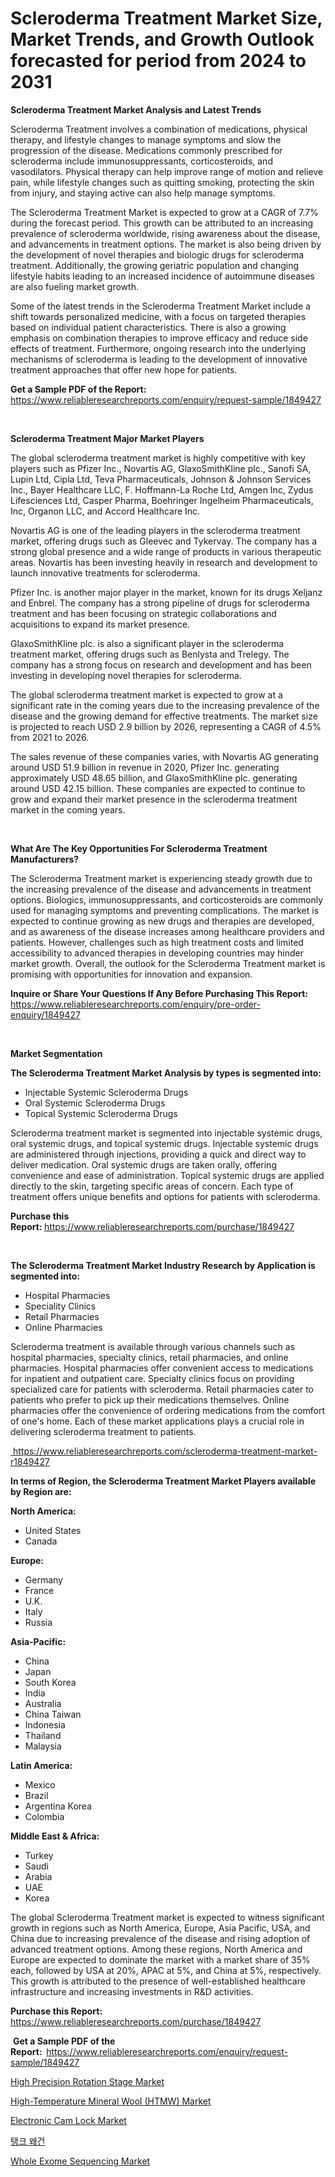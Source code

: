 <p><h1>Scleroderma Treatment Market Size, Market Trends, and Growth Outlook forecasted for period from 2024 to 2031</h1></p><p><strong>Scleroderma Treatment Market Analysis and Latest Trends</strong></p>
<p><p>Scleroderma Treatment involves a combination of medications, physical therapy, and lifestyle changes to manage symptoms and slow the progression of the disease. Medications commonly prescribed for scleroderma include immunosuppressants, corticosteroids, and vasodilators. Physical therapy can help improve range of motion and relieve pain, while lifestyle changes such as quitting smoking, protecting the skin from injury, and staying active can also help manage symptoms.</p><p>The Scleroderma Treatment Market is expected to grow at a CAGR of 7.7% during the forecast period. This growth can be attributed to an increasing prevalence of scleroderma worldwide, rising awareness about the disease, and advancements in treatment options. The market is also being driven by the development of novel therapies and biologic drugs for scleroderma treatment. Additionally, the growing geriatric population and changing lifestyle habits leading to an increased incidence of autoimmune diseases are also fueling market growth.</p><p>Some of the latest trends in the Scleroderma Treatment Market include a shift towards personalized medicine, with a focus on targeted therapies based on individual patient characteristics. There is also a growing emphasis on combination therapies to improve efficacy and reduce side effects of treatment. Furthermore, ongoing research into the underlying mechanisms of scleroderma is leading to the development of innovative treatment approaches that offer new hope for patients.</p></p>
<p><strong>Get a Sample PDF of the Report:&nbsp;</strong> <a href="https://www.reliableresearchreports.com/enquiry/request-sample/1849427">https://www.reliableresearchreports.com/enquiry/request-sample/1849427</a></p>
<p>&nbsp;</p>
<p><strong>Scleroderma Treatment Major Market Players</strong></p>
<p><p>The global scleroderma treatment market is highly competitive with key players such as Pfizer Inc., Novartis AG, GlaxoSmithKline plc., Sanofi SA, Lupin Ltd, Cipla Ltd, Teva Pharmaceuticals, Johnson & Johnson Services Inc., Bayer Healthcare LLC, F. Hoffmann-La Roche Ltd, Amgen Inc, Zydus Lifesciences Ltd, Casper Pharma, Boehringer Ingelheim Pharmaceuticals, Inc, Organon LLC, and Accord Healthcare Inc.</p><p>Novartis AG is one of the leading players in the scleroderma treatment market, offering drugs such as Gleevec and Tykervay. The company has a strong global presence and a wide range of products in various therapeutic areas. Novartis has been investing heavily in research and development to launch innovative treatments for scleroderma.</p><p>Pfizer Inc. is another major player in the market, known for its drugs Xeljanz and Enbrel. The company has a strong pipeline of drugs for scleroderma treatment and has been focusing on strategic collaborations and acquisitions to expand its market presence.</p><p>GlaxoSmithKline plc. is also a significant player in the scleroderma treatment market, offering drugs such as Benlysta and Trelegy. The company has a strong focus on research and development and has been investing in developing novel therapies for scleroderma.</p><p>The global scleroderma treatment market is expected to grow at a significant rate in the coming years due to the increasing prevalence of the disease and the growing demand for effective treatments. The market size is projected to reach USD 2.9 billion by 2026, representing a CAGR of 4.5% from 2021 to 2026.</p><p>The sales revenue of these companies varies, with Novartis AG generating around USD 51.9 billion in revenue in 2020, Pfizer Inc. generating approximately USD 48.65 billion, and GlaxoSmithKline plc. generating around USD 42.15 billion. These companies are expected to continue to grow and expand their market presence in the scleroderma treatment market in the coming years.</p></p>
<p>&nbsp;</p>
<p><strong>What Are The Key Opportunities For Scleroderma Treatment Manufacturers?</strong></p>
<p><p>The Scleroderma Treatment market is experiencing steady growth due to the increasing prevalence of the disease and advancements in treatment options. Biologics, immunosuppressants, and corticosteroids are commonly used for managing symptoms and preventing complications. The market is expected to continue growing as new drugs and therapies are developed, and as awareness of the disease increases among healthcare providers and patients. However, challenges such as high treatment costs and limited accessibility to advanced therapies in developing countries may hinder market growth. Overall, the outlook for the Scleroderma Treatment market is promising with opportunities for innovation and expansion.</p></p>
<p><strong>Inquire or Share Your Questions If Any Before Purchasing This Report:</strong> <a href="https://www.reliableresearchreports.com/enquiry/pre-order-enquiry/1849427">https://www.reliableresearchreports.com/enquiry/pre-order-enquiry/1849427</a></p>
<p>&nbsp;</p>
<p><strong>Market Segmentation</strong></p>
<p><strong>The Scleroderma Treatment Market Analysis by types is segmented into:</strong></p>
<p><ul><li>Injectable Systemic Scleroderma Drugs</li><li>Oral Systemic Scleroderma Drugs</li><li>Topical Systemic Scleroderma Drugs</li></ul></p>
<p><p>Scleroderma treatment market is segmented into injectable systemic drugs, oral systemic drugs, and topical systemic drugs. Injectable systemic drugs are administered through injections, providing a quick and direct way to deliver medication. Oral systemic drugs are taken orally, offering convenience and ease of administration. Topical systemic drugs are applied directly to the skin, targeting specific areas of concern. Each type of treatment offers unique benefits and options for patients with scleroderma.</p></p>
<p><strong>Purchase this Report:&nbsp;</strong><a href="https://www.reliableresearchreports.com/purchase/1849427">https://www.reliableresearchreports.com/purchase/1849427</a></p>
<p>&nbsp;</p>
<p><strong>The Scleroderma Treatment Market Industry Research by Application is segmented into:</strong></p>
<p><ul><li>Hospital Pharmacies</li><li>Speciality Clinics</li><li>Retail Pharmacies</li><li>Online Pharmacies</li></ul></p>
<p><p>Scleroderma treatment is available through various channels such as hospital pharmacies, specialty clinics, retail pharmacies, and online pharmacies. Hospital pharmacies offer convenient access to medications for inpatient and outpatient care. Specialty clinics focus on providing specialized care for patients with scleroderma. Retail pharmacies cater to patients who prefer to pick up their medications themselves. Online pharmacies offer the convenience of ordering medications from the comfort of one's home. Each of these market applications plays a crucial role in delivering scleroderma treatment to patients.</p></p>
<p><a href="https://www.reliableresearchreports.com/scleroderma-treatment-market-r1849427">&nbsp;https://www.reliableresearchreports.com/scleroderma-treatment-market-r1849427</a></p>
<p><strong>In terms of Region, the Scleroderma Treatment Market Players available by Region are:</strong></p>
<p>
    <p> <strong> North America: </strong>
        <ul>
            <li>United States</li>
            <li>Canada</li>
        </ul>
        </p> 
    <p> <strong> Europe: </strong>
        <ul>
            <li>Germany</li>
            <li>France</li>
            <li>U.K.</li>
            <li>Italy</li>
            <li>Russia</li>
        </ul>
        </p> 
    <p> <strong> Asia-Pacific: </strong>
        <ul>
            <li>China</li>
            <li>Japan</li>
            <li>South Korea</li>
            <li>India</li>
            <li>Australia</li>
            <li>China Taiwan</li>
            <li>Indonesia</li>
            <li>Thailand</li>
            <li>Malaysia</li>
        </ul>
        </p> 
    <p> <strong> Latin America: </strong>
        <ul>
            <li>Mexico</li>
            <li>Brazil</li>
            <li>Argentina Korea</li>
            <li>Colombia</li>
        </ul>
        </p> 
    <p> <strong> Middle East & Africa: </strong>
        <ul>
            <li>Turkey</li>
            <li>Saudi</li>
            <li>Arabia</li>
            <li>UAE</li>
            <li>Korea</li>
        </ul>
    </p>
    </p>
<p><p>The global Scleroderma Treatment market is expected to witness significant growth in regions such as North America, Europe, Asia Pacific, USA, and China due to increasing prevalence of the disease and rising adoption of advanced treatment options. Among these regions, North America and Europe are expected to dominate the market with a market share of 35% each, followed by USA at 20%, APAC at 5%, and China at 5%, respectively. This growth is attributed to the presence of well-established healthcare infrastructure and increasing investments in R&D activities.</p></p>
<p><strong>Purchase this Report: </strong><a href="https://www.reliableresearchreports.com/purchase/1849427">https://www.reliableresearchreports.com/purchase/1849427</a></p>
<p>&nbsp;<strong>Get a Sample PDF of the Report:&nbsp;&nbsp;</strong><a href="https://www.reliableresearchreports.com/enquiry/request-sample/1849427">https://www.reliableresearchreports.com/enquiry/request-sample/1849427</a></p>
<p><strong></strong></p>
<p><p><a href="https://www.linkedin.com/pulse/high-precision-rotation-stage-market-trends-forecast-competitive-e0ope">High Precision Rotation Stage Market</a></p><p><a href="https://issuu.com/reportprime-2/docs/high-temperature-mineral-wool-htmw-market-size-203">High-Temperature Mineral Wool (HTMW) Market</a></p><p><a href="https://www.linkedin.com/pulse/electronic-cam-lock-market-size-trends-complete-industry-overview-0vpre">Electronic Cam Lock Market</a></p><p><a href="https://github.com/vs10l4sfg5c/Market-Research-Report-List-2/blob/main/976124657059.md">탱크 왜건</a></p><p><a href="https://github.com/Krish2023na/Market-Research-Report-List-4/blob/main/whole-exome-sequencing-market.md">Whole Exome Sequencing Market</a></p></p>